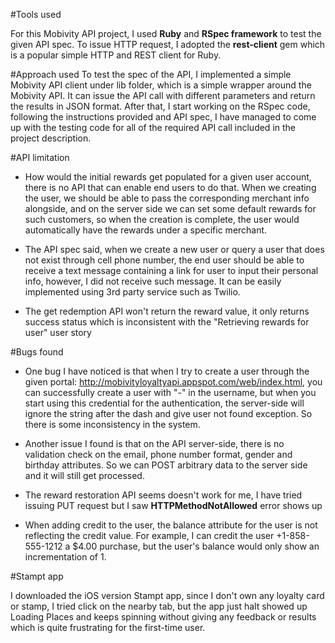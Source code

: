 #Tools used

For this Mobivity API project, I used **Ruby** and **RSpec framework** to test the given API spec. To issue HTTP request, I adopted the **rest-client** gem which is a popular simple HTTP and REST client for Ruby.

#Approach used
To test the spec of the API, I implemented a simple Mobivity API client under lib folder, which is a simple wrapper around the Mobivity API. It can issue the API call with different parameters and return the results in JSON format. After that, I start working on the RSpec code, following the instructions provided and API spec, I have managed to come up with the testing code for all of the required API call included in the project description.

#API limitation
* How would the initial rewards get populated for a given user account, there is no API that can enable end users to do that. When we creating the user, we should be able to pass the corresponding merchant info alongside, and on the server side we can set some default rewards for such customers, so when the creation is complete, the user would automatically have the rewards under a specific merchant.

* The API spec said, when we create a new user or query a user that does not exist through cell phone number, the end user should be able to receive a text message containing a link for user to input their personal info, however, I did not receive such message. It can be easily implemented using 3rd party service such as Twilio.


* The get redemption API won't return the reward value, it only returns success status which is inconsistent with the "Retrieving rewards for user" user story



#Bugs found
* One bug I have noticed is that when I try to create a user through the given portal: http://mobivityloyaltyapi.appspot.com/web/index.html, you can successfully create a user with "-" in the username, but when you start using this credential for the authentication, the server-side will ignore the string after the dash and give user not found exception. So there is some inconsistency in the system.

* Another issue I found is that on the API server-side, there is no validation check on the email, phone number format, gender and birthday attributes. So we can POST arbitrary data to the server side and it will still get processed.

* The reward restoration API seems doesn't work for me, I have tried issuing PUT request but I saw **HTTPMethodNotAllowed** error shows up

* When adding credit to the user, the balance attribute for the user is not reflecting the credit value. For example, I can credit the user +1-858-555-1212 a $4.00 purchase, but the user's balance would only show an incrementation of 1.

#Stampt app

I downloaded the iOS version Stampt app, since I don't own any loyalty card or stamp, I tried click on the nearby tab, but the app just halt showed up Loading Places and keeps spinning without giving any feedback or results which is quite frustrating for the first-time user.